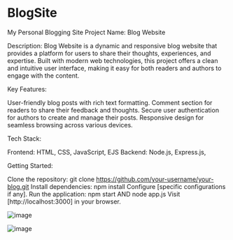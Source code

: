 # BlogSite
My Personal Blogging Site
Project Name: Blog Website

Description:
Blog Website is a dynamic and responsive blog website that provides a platform for users to share their thoughts, experiences, and expertise. Built with modern web technologies, this project offers a clean and intuitive user interface, making it easy for both readers and authors to engage with the content.

Key Features:

User-friendly blog posts with rich text formatting.
Comment section for readers to share their feedback and thoughts.
Secure user authentication for authors to create and manage their posts.
Responsive design for seamless browsing across various devices.

Tech Stack:

Frontend: HTML, CSS, JavaScript, EJS
Backend: Node.js, Express.js,

Getting Started:

Clone the repository: git clone https://github.com/your-username/your-blog.git
Install dependencies: npm install
Configure [specific configurations if any].
Run the application: npm start AND node app.js
Visit [http://localhost:3000] in your browser.

![image](https://github.com/senones/BlogSite/assets/59428039/16f4a3b8-2c33-4c85-a926-69b6e69f0187)

![image](https://github.com/senones/BlogSite/assets/59428039/9ca1046b-a098-44c0-a15a-2c5ab7943683)
